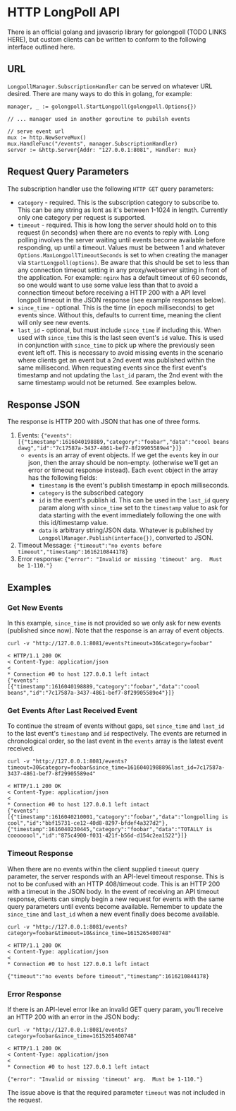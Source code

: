# HTTP LongPoll API
There is an official golang and javascrip library for golongpoll (TODO LINKS HERE), but custom clients can be written to conform to the following interface outlined here.

## URL
`LongpollManager.SubscriptionHandler` can be served on whatever URL desired.  There are many ways to do this in golang, for example:

```
manager, _ := golongpoll.StartLongpoll(golongpoll.Options{})

// ... manager used in another goroutine to pubilsh events

// serve event url
mux := http.NewServeMux()
mux.HandleFunc("/events", manager.SubscriptionHandler)
server := &http.Server{Addr: "127.0.0.1:8081", Handler: mux}
```

## Request Query Parameters
The subscription handler use the following `HTTP GET` query parameters:

* `category` - required.  This is the subscription category to subscribe to.  This can be any string as lont as it's between 1-1024 in length. Currently only one category per request is supported.
* `timeout` - required.  This is how long the server should hold on to this request (in seconds) when there are no events to reply with.  Long polling involves the server waiting until events become available before responding, up until a timeout.  Values must be between 1 and whatever `Options.MaxLongpollTimeoutSeconds` is set to when creating the manager via `StartLongpoll(options)`.  Be aware that this should be set to less than any connection timeout setting in any proxy/webserver sitting in front of the application.  For example: `nginx` has a default timeout of 60 seconds, so one would want to use some value less than that to avoid a connection timeout before receiving a HTTP 200 with a API level longpoll timeout in the JSON response (see example responses below).
* `since_time` - optional. This is the time (in epoch milliseconds) to get events since.  Without this, defaults to current time, meaning the client will only see new events.
* `last_id` - optional, but must include `since_time` if including this.  When used with `since_time` this is the last seen event's `id` value.  This is used in conjunction with `since_time` to pick up where the previously seen event left off.  This is necessary to avoid missing events in the scenario where clients get an event but a 2nd event was published within the same millisecond. When requesting events since the first event's timestamp and not updating the `last_id` param, the 2nd event with the same timestamp would not be returned. See examples below.

## Response JSON
The response is HTTP 200 with JSON that has one of three forms.

1. Events: `{"events":[{"timestamp":1616040198889,"category":"foobar","data":"coool beans dawg","id":"7c17587a-3437-4861-bef7-8f29905589e4"}]}`
    * `events` is an array of event objects.  If we get the `events` key in our json, then the array should be non-empty. (otherwise we'll get an error or timeout response instead). Each `event` object in the array has the following fields:
      * `timestamp` is the event's publish timestamp in epoch milliseconds.
      * `category` is the subscribed category
      * `id` is the event's publish id.  This can be used in the `last_id` query param along with `since_time` set to the `timestamp` value to ask for data starting with the event immediately following the one with this id/timestamp value.
      * `data` is arbitrary string/JSON data.  Whatever is published by `LongpollManager.Publish(interface{})`, converted to JSON.
2. Timeout Message: `{"timeout":"no events before timeout","timestamp":1616210844178}`
3. Error response: `{"error": "Invalid or missing 'timeout' arg.  Must be 1-110."}`

## Examples

### Get New Events
In this example, `since_time` is not provided so we only ask for new events (published since now).  Note that the response is an array of event objects.
```
curl -v "http://127.0.0.1:8081/events?timeout=30&category=foobar"

< HTTP/1.1 200 OK
< Content-Type: application/json
<
* Connection #0 to host 127.0.0.1 left intact
{"events":[{"timestamp":1616040198889,"category":"foobar","data":"coool beans","id":"7c17587a-3437-4861-bef7-8f29905589e4"}]}
```

### Get Events After Last Received Event
To continue the stream of events without gaps, set `since_time` and `last_id` to the last event's `timestamp` and `id` respectively.  The events are returned in chronological order, so the last event in the `events` array is the latest event received.

```
curl -v "http://127.0.0.1:8081/events?timeout=30&category=foobar&since_time=1616040198889&last_id=7c17587a-3437-4861-bef7-8f29905589e4"

< HTTP/1.1 200 OK
< Content-Type: application/json
<
* Connection #0 to host 127.0.0.1 left intact
{"events":[{"timestamp":1616040210001,"category":"foobar","data":"longpolling is cool","id":"bbf15731-ce12-40d8-8297-bfdef4a327d2"}, {"timestamp":1616040230445,"category":"foobar","data":"TOTALLY is coooooool","id":"875c4900-f031-421f-b56d-d154c2ea1522"}]}
```

### Timeout Response
When there are no events within the client supplied `timeout` query parameter, the server responds with an API-level timeout response.  This is not to be confused with an HTTP 408/timeout code.  This is an HTTP 200 with a timeout in the JSON body.  In the event of receiving an API timeout response, clients can simply begin a new request for events with the same query parameters until events become available.  Remember to update the `since_time` and `last_id` when a new event finally does become available.

```
curl -v "http://127.0.0.1:8081/events?category=foobar&timeout=10&since_time=1615265400748"

< HTTP/1.1 200 OK
< Content-Type: application/json
<
* Connection #0 to host 127.0.0.1 left intact

{"timeout":"no events before timeout","timestamp":1616210844178}
```

### Error Response
If there is an API-level error like an invalid GET query param, you'll receive an HTTP 200 with an error in the JSON body:

```
curl -v "http://127.0.0.1:8081/events?category=foobar&since_time=1615265400748"

< HTTP/1.1 200 OK
< Content-Type: application/json
<
* Connection #0 to host 127.0.0.1 left intact

{"error": "Invalid or missing 'timeout' arg.  Must be 1-110."}
```
The issue above is that the required parameter `timeout` was not included in the request.
